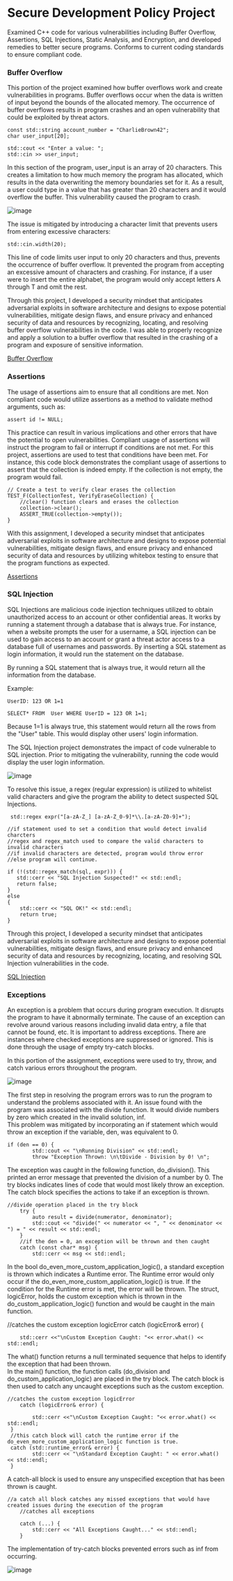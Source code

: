 # Secure Development Policy Project

Examined C++ code for various vulnerabilities including Buffer Overflow, Assertions, SQL Injections, Static Analysis, and Encryption, and developed remedies to better secure programs. Conforms to current coding standards to ensure compliant code. 

### Buffer Overflow
This portion of the project examined how buffer overflows work and create vulnerabilities in programs. Buffer overflows occur when the data is written of input beyond the bounds of the allocated memory. The occurrence of buffer overflows results in program crashes and an open vulnerability that could be exploited by threat actors.

    const std::string account_number = "CharlieBrown42";
	char user_input[20];
  
    std::cout << "Enter a value: ";
    std::cin >> user_input;

In this section of the program, user_input is an array of 20 characters. This creates a limitation to how much memory the program has allocated, which results in the data overwriting the memory boundaries set for it. As a result, a user could type in a value that has greater than 20 characters and it would overflow the buffer. This vulnerability caused the program to crash. 

![image](https://user-images.githubusercontent.com/79165798/166166429-93ec83cb-a4b6-45e2-9753-d22dea22c432.png)

The issue is mitigated by introducing a character limit that prevents users from entering excessive characters:

    std::cin.width(20);

This line of code limits user input to only 20 characters and thus, prevents the occurrence of buffer overflow. It prevented the program from accepting an excessive amount of characters and crashing. For instance, if a user were to insert the entire alphabet, the program would only accept letters A through T and omit the rest. 

Through this project, I developed a security mindset that anticipates adversarial exploits in software architecture and designs to expose potential vulnerabilities, mitigate design flaws, and ensure privacy and enhanced security of data and resources by recognizing, locating, and resolving buffer overflow vulnerabilities in the code. I was able to properly recognize and apply a solution to a buffer overflow that resulted in the crashing of a program and exposure of sensitive information. 

[Buffer Overflow](https://github.com/DIParham/Secure-Development-Policy/blob/main/BufferOverflow.cpp)

### Assertions
The usage of assertions aim to ensure that all conditions are met. Non compliant code would utilize assertions as a method to validate method arguments, such as:

    assert id != NULL;

This practice can result in various implications and other errors that have the potential to open vulnerabilities. Compliant usage of assertions will instruct the program to fail or interrupt if conditions are not met. For this project, assertions are used to test that conditions have been met. For instance, this code block demonstrates the compliant usage of assertions to assert that the collection is indeed empty. If the collection is not empty, the program would fail. 

    // Create a test to verify clear erases the collection
    TEST_F(CollectionTest, VerifyEraseCollection) {
        //clear() function clears and erases the collection
        collection->clear();
        ASSERT_TRUE(collection->empty()); 
    }
    
With this assignment, I developed a security mindset that anticipates adversarial exploits in software architecture and designs to expose potential vulnerabilities, mitigate design flaws, and ensure privacy and enhanced security of data and resources by utilizing whitebox testing to ensure that the program functions as expected.

[Assertions](https://github.com/DIParham/Secure-Development-Policy/blob/main/Assertions.cpp)

### SQL Injection

SQL Injections are malicious code injection techniques utilized to obtain unauthorized access to an account or other confidential areas. It works by running a statement through a database that is always true. For instance, when a website prompts the user for a username, a SQL injection can be used to gain access to an account or grant a threat actor access to a database full of usernames and passwords. By inserting a SQL statement as login information, it would run the statement on the database. 

By running a SQL statement that is always true, it would return all the information from the database. 

Example: 
    
    UserID: 123 OR 1=1
    
    SELECT* FROM  User WHERE UserID = 123 OR 1=1;
    
Because 1=1 is always true, this statement would return all the rows from the "User" table. This would display other users' login information. 

The SQL Injection project demonstrates the impact of code vulnerable to SQL injection. Prior to mitigating the vulnerability, running the code would display the user login information. 

![image](https://user-images.githubusercontent.com/79165798/166166373-f2269645-08db-4270-98d4-d9cc81c49bbc.png)

To resolve this issue, a regex (regular expression) is utilized to whitelist valid characters and give the program the ability to detect suspected SQL Injections. 

     std::regex expr("[a-zA-Z_] [a-zA-Z_0-9]*\\.[a-zA-Z0-9]+");

    //if statement used to set a condition that would detect invalid charcters
    //regex and regex_match used to compare the valid characters to invalid characters
    //if invalid characters are detected, program would throw error
    //else program will continue.

    if (!(std::regex_match(sql, expr))) {
       std::cerr << "SQL Injection Suspected!" << std::endl;
       return false;
    }
    else
    {
        std::cerr << "SQL OK!" << std::endl;
        return true;
    }

Through this project, I developed a security mindset that anticipates adversarial exploits in software architecture and designs to expose potential vulnerabilities, mitigate design flaws, and ensure privacy and enhanced security of data and resources by recognizing, locating, and resolving SQL Injection vulnerabilities in the code.
 
[SQL Injection](https://github.com/DIParham/Secure-Development-Policy/blob/main/SQLInjection.cpp)

### Exceptions

An exception is a problem that occurs during program execution. It disrupts the program to have it abnormally terminate. The cause of an exception can revolve around various reasons including invalid data entry, a file that cannot be found, etc. It is important to address exceptions. There are instances where checked exceptions are suppressed or ignored. This is done through the usage of empty try-catch blocks. 

In this portion of the assignment, exceptions were used to try, throw, and catch various errors throughout the program. 

![image](https://user-images.githubusercontent.com/79165798/166165430-7ea022a5-b884-4115-a523-658f222936d5.png)

The first step in resolving the program errors was to run the program to understand the problems associated with it. An issue found with the program was associated with the divide function. It would divide numbers by zero which created in the invalid solution, inf.  
This problem was mitigated by incorporating an if statement which would throw an exception if the variable, den, was equivalent to 0. 

	if (den == 0) {
        	std::cout << "\nRunning Division" << std::endl;
        	throw "Exception Thrown: \n\tDivide - Division by 0! \n";
       
The exception was caught in the following function, do_division(). This printed an error message that prevented the division of a number by 0. The try blocks indicates lines of code that would most likely throw an exception. The catch block specifies the actions to take if an exception is thrown. 

	//divide operation placed in the try block
    	try {
        	auto result = divide(numerator, denominator);
        	std::cout << "divide(" << numerator << ", " << denominator << ") = " << result << std::endl;
    	}
    	//if the den = 0, an exception will be thrown and then caught
    	catch (const char* msg) {
        	std::cerr << msg << std::endl;
		
In the bool do_even_more_custom_application_logic(), a standard exception is thrown which indicates a Runtime error. The Runtime error would only occur if the do_even_more_custom_application_logic() is true. If the condition for the Runtime error is met, the error will be thrown. 
The struct, logicError, holds the custom exception which is thrown in the do_custom_application_logic() function and would be caught in the main function. 

  //catches the custom exception logicError
    catch (logicError& error) {
        
        std::cerr <<"\nCustom Exception Caught: "<< error.what() << std::endl;
	
The what() function returns a null terminated sequence that helps to identify the exception that had been thrown.  
In the main() function, the function calls (do_division and do_custom_application_logic) are placed in the try block. The catch block is then used to catch any uncaught exceptions such as the custom exception. 

	//catches the custom exception logicError
    	catch (logicError& error) {
        
       		std::cerr <<"\nCustom Exception Caught: "<< error.what() << std::endl;
   	 }
   	 //this catch block will catch the runtime error if the do_even_more_custom_application_logic function is true. 
   	 catch (std::runtime_error& error) {
        	std::cerr << "\nStandard Exception Caught: " << error.what() << std::endl;
   	 }
	 
A catch-all block is used to ensure any unspecified exception that has been thrown is caught. 

	//a catch all block catches any missed exceptions that would have created issues during the execution of the program
    	//catches all exceptions
	
    	catch (...) {
        	std::cerr << "All Exceptions Caught..." << std::endl;
    	}

The implementation of try-catch blocks prevented errors such as inf from occurring. 

![image](https://user-images.githubusercontent.com/79165798/166166690-c2def094-11a1-4757-81f1-f02dfd8534ff.png)
